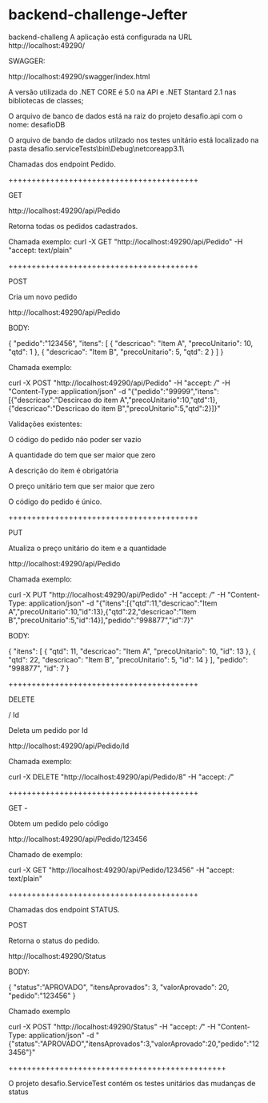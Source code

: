 # backend-challenge-Jefter
backend-challeng
A aplicação está configurada na URL  http://localhost:49290/


SWAGGER:

http://localhost:49290/swagger/index.html

A versão utilizada do .NET CORE é 5.0 na API e .NET Stantard 2.1 nas bibliotecas de classes;

O arquivo de banco de dados está na raiz do projeto desafio.api com o nome: desafioDB

O arquivo de bando de dados utilzado nos testes unitário está localizado na pasta desafio.serviceTests\bin\Debug\netcoreapp3.1\


Chamadas dos endpoint Pedido.

+++++++++++++++++++++++++++++++++++++++++


GET

http://localhost:49290/api/Pedido

Retorna todas os pedidos cadastrados.

Chamada exemplo:
curl -X GET "http://localhost:49290/api/Pedido" -H  "accept: text/plain"

+++++++++++++++++++++++++++++++++++++++++

POST


Cria um novo pedido 

http://localhost:49290/api/Pedido


BODY:

{
  "pedido":"123456",
  "itens": [
  {
    "descricao": "Item A",
    "precoUnitario": 10,
    "qtd": 1
  },
  {
    "descricao": "Item B",
    "precoUnitario": 5,
    "qtd": 2
  }
  ]
}


Chamada exemplo:

curl -X POST "http://localhost:49290/api/Pedido" -H  "accept: */*" -H  "Content-Type: application/json" -d "{\"pedido\":\"99999\",\"itens\":[{\"descricao\":\"Descircao do item A\",\"precoUnitario\":10,\"qtd\":1},{\"descricao\":\"Descricao do item B\",\"precoUnitario\":5,\"qtd\":2}]}"

Validações existentes:

O código do pedido não poder ser vazio

A quantidade do tem que ser maior que zero

A descrição do item é obrigatória

O preço unitário tem que ser maior que zero

O código do pedido é único.

+++++++++++++++++++++++++++++++++++++++++

PUT

Atualiza o preço unitário do item e a quantidade

http://localhost:49290/api/Pedido

Chamada exemplo:

curl -X PUT "http://localhost:49290/api/Pedido" -H  "accept: */*" -H  "Content-Type: application/json" -d "{\"itens\":[{\"qtd\":11,\"descricao\":\"Item A\",\"precoUnitario\":10,\"id\":13},{\"qtd\":22,\"descricao\":\"Item B\",\"precoUnitario\":5,\"id\":14}],\"pedido\":\"998877\",\"id\":7}"


BODY:

{
  "itens": [
        {
          "qtd": 11,
          "descricao": "Item A",
          "precoUnitario": 10,
          "id": 13
        },
        {
          "qtd": 22,
          "descricao": "Item B",
          "precoUnitario": 5,
          "id": 14
        }
      ],
      "pedido": "998877",
      "id": 7
}



+++++++++++++++++++++++++++++++++++++++++

DELETE 

/ Id

Deleta um pedido por Id

http://localhost:49290/api/Pedido/Id

Chamada exemplo:

curl -X DELETE "http://localhost:49290/api/Pedido/8" -H  "accept: */*"



+++++++++++++++++++++++++++++++++++++++++

GET - 

Obtem um pedido pelo código


http://localhost:49290/api/Pedido/123456

Chamado de exemplo:

curl -X GET "http://localhost:49290/api/Pedido/123456" -H  "accept: text/plain"


+++++++++++++++++++++++++++++++++++++++++

Chamadas dos endpoint STATUS.


POST

Retorna o status do pedido.

http://localhost:49290/Status

BODY:

{
  "status":"APROVADO",
  "itensAprovados": 3,
  "valorAprovado": 20,
  "pedido":"123456"
}

Chamado exemplo 

curl -X POST "http://localhost:49290/Status" -H  "accept: */*" -H  "Content-Type: application/json" -d "{\"status\":\"APROVADO\",\"itensAprovados\":3,\"valorAprovado\":20,\"pedido\":\"123456\"}"


+++++++++++++++++++++++++++++++++++++++++++++++

O projeto desafio.ServiceTest contém os testes unitários das mudanças de status
